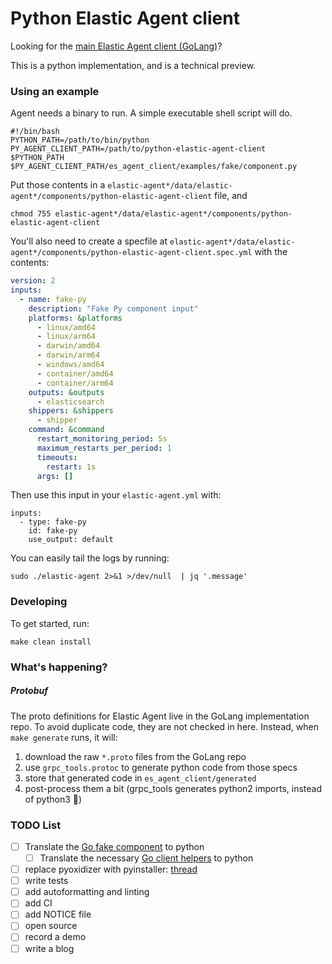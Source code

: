 # Python Elastic Agent client

Looking for the [main Elastic Agent client (GoLang)](https://github.com/elastic/elastic-agent-client)?

This is a python implementation, and is a technical preview.

### Using an example

Agent needs a binary to run.
A simple executable shell script will do.

```shell
#!/bin/bash
PYTHON_PATH=/path/to/bin/python
PY_AGENT_CLIENT_PATH=/path/to/python-elastic-agent-client
$PYTHON_PATH $PY_AGENT_CLIENT_PATH/es_agent_client/examples/fake/component.py
```

Put those contents in a `elastic-agent*/data/elastic-agent*/components/python-elastic-agent-client` file, and
```shell
chmod 755 elastic-agent*/data/elastic-agent*/components/python-elastic-agent-client
```

You'll also need to create a specfile at `elastic-agent*/data/elastic-agent*/components/python-elastic-agent-client.spec.yml`
with the contents:
```yaml
version: 2
inputs:
  - name: fake-py
    description: "Fake Py component input"
    platforms: &platforms
      - linux/amd64
      - linux/arm64
      - darwin/amd64
      - darwin/arm64
      - windows/amd64
      - container/amd64
      - container/arm64
    outputs: &outputs
      - elasticsearch
    shippers: &shippers
      - shipper
    command: &command
      restart_monitoring_period: 5s
      maximum_restarts_per_period: 1
      timeouts:
        restart: 1s
      args: []
```

Then use this input in your `elastic-agent.yml` with:
```
inputs:
  - type: fake-py
    id: fake-py
    use_output: default
```

You can easily tail the logs by running:
```
sudo ./elastic-agent 2>&1 >/dev/null  | jq '.message'
```

### Developing

To get started, run:

```shell
make clean install
```


### What's happening?

##### Protobuf

The proto definitions for Elastic Agent live in the GoLang implementation repo.
To avoid duplicate code, they are not checked in here.
Instead, when `make generate` runs, it will:
1. download the raw `*.proto` files from the GoLang repo
2. use `grpc_tools.protoc` to generate python code from those specs
3. store that generated code in `es_agent_client/generated`
4. post-process them a bit (grpc_tools generates python2 imports, instead of python3 🤷)



### TODO List
- [ ] Translate the [Go fake component](https://github.com/elastic/elastic-agent/blob/main/pkg/component/fake/component/main.go) to python
  - [ ] Translate the necessary [Go client helpers](https://github.com/elastic/elastic-agent-client/tree/main/pkg/client) to python
- [ ] replace pyoxidizer with pyinstaller: [thread](https://elastic.slack.com/archives/CTE3Q1MFG/p1717780247032599?thread_ts=1717776309.734889&cid=CTE3Q1MFG)
- [ ] write tests
- [ ] add autoformatting and linting
- [ ] add CI
- [ ] add NOTICE file
- [ ] open source
- [ ] record a demo
- [ ] write a blog